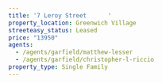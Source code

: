 ```yaml
---
title: '7 Leroy Street      '
property_location: Greenwich Village
streeteasy_status: Leased
price: "13950"
agents:
  - /agents/garfield/matthew-lesser
  - /agents/garfield/christopher-l-riccio
property_type: Single Family
---
```


